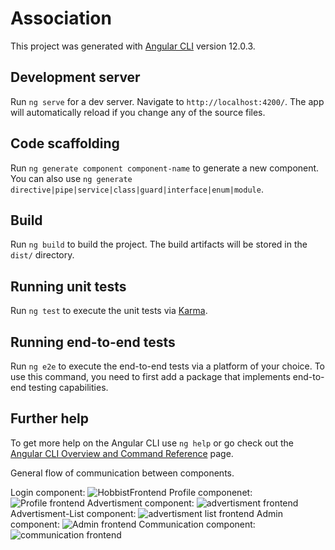 # Association

This project was generated with [Angular CLI](https://github.com/angular/angular-cli) version 12.0.3.

## Development server

Run `ng serve` for a dev server. Navigate to `http://localhost:4200/`. The app will automatically reload if you change any of the source files.

## Code scaffolding

Run `ng generate component component-name` to generate a new component. You can also use `ng generate directive|pipe|service|class|guard|interface|enum|module`.

## Build

Run `ng build` to build the project. The build artifacts will be stored in the `dist/` directory.

## Running unit tests

Run `ng test` to execute the unit tests via [Karma](https://karma-runner.github.io).

## Running end-to-end tests

Run `ng e2e` to execute the end-to-end tests via a platform of your choice. To use this command, you need to first add a package that implements end-to-end testing capabilities.

## Further help

To get more help on the Angular CLI use `ng help` or go check out the [Angular CLI Overview and Command Reference](https://angular.io/cli) page.


General flow of communication between components.

Login component:
![HobbistFrontend](https://user-images.githubusercontent.com/57487655/198681913-924a8fd5-01de-4e40-b3a4-ed9dcb2c7fab.png)
Profile componenet:
![Profile frontend](https://user-images.githubusercontent.com/57487655/198682055-94a6f31b-26ad-40a2-aa5e-6f2980eda71f.png)
Advertisment component:
![advertisment frontend](https://user-images.githubusercontent.com/57487655/198682114-24f40efa-76e9-4830-8022-8185aef4f683.png)
Advertisment-List component:
![advertisment list frontend](https://user-images.githubusercontent.com/57487655/198682250-e61035fc-beb9-44f1-aeca-37e9669181ef.png)
Admin component:
![Admin frontend](https://user-images.githubusercontent.com/57487655/198682329-d6bede5e-ad1d-42d4-967c-2c388540f552.png)
Communication component:
![communication frontend](https://user-images.githubusercontent.com/57487655/198682461-6fabc054-5f2b-4320-812c-0a83541b8069.png)


